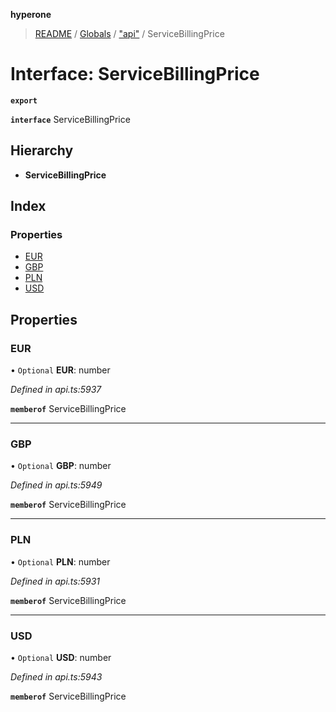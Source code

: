**hyperone**

> [README](../README.md) / [Globals](../globals.md) / ["api"](../modules/_api_.md) / ServiceBillingPrice

# Interface: ServiceBillingPrice

**`export`** 

**`interface`** ServiceBillingPrice

## Hierarchy

* **ServiceBillingPrice**

## Index

### Properties

* [EUR](_api_.servicebillingprice.md#eur)
* [GBP](_api_.servicebillingprice.md#gbp)
* [PLN](_api_.servicebillingprice.md#pln)
* [USD](_api_.servicebillingprice.md#usd)

## Properties

### EUR

• `Optional` **EUR**: number

*Defined in api.ts:5937*

**`memberof`** ServiceBillingPrice

___

### GBP

• `Optional` **GBP**: number

*Defined in api.ts:5949*

**`memberof`** ServiceBillingPrice

___

### PLN

• `Optional` **PLN**: number

*Defined in api.ts:5931*

**`memberof`** ServiceBillingPrice

___

### USD

• `Optional` **USD**: number

*Defined in api.ts:5943*

**`memberof`** ServiceBillingPrice
